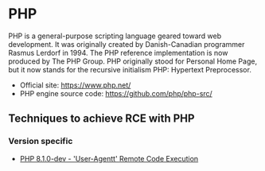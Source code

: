 # PHP

PHP is a general-purpose scripting language geared toward web development. It was originally created by Danish-Canadian programmer Rasmus Lerdorf in 1994. The PHP reference implementation is now produced by The PHP Group. PHP originally stood for Personal Home Page, but it now stands for the recursive initialism PHP: Hypertext Preprocessor.

 - Official site: https://www.php.net/
 - PHP engine source code: https://github.com/php/php-src/

## Techniques to achieve RCE with PHP

### Version specific

 - [PHP 8.1.0-dev - 'User-Agentt' Remote Code Execution](./techniques/PHP-8.1.0-dev-User-Agentt-RCE/README.md)

